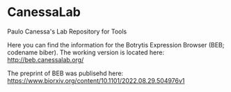 # CanessaLab
Paulo Canessa's Lab Repository for Tools

Here you can find the information for the Botrytis Expression Browser (BEB; codename biber).
The working version is located here: http://beb.canessalab.org/

The preprint of BEB was publisehd here: https://www.biorxiv.org/content/10.1101/2022.08.29.504976v1


